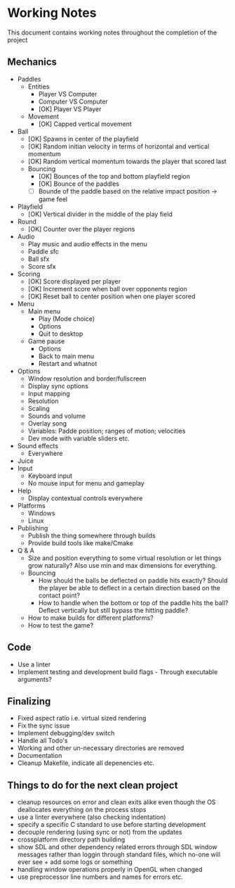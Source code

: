 # Working Notes
This document contains working notes throughout the completion of the project

## Mechanics
- Paddles
  + Entities
    - Player VS Computer
    - Computer VS Computer
    - [OK] Player VS Player
  + Movement
    - [OK] Capped vertical movement
- Ball
  + [OK] Spawns in center of the playfield
  + [OK] Random initian velocity in terms of horizontal and vertical momentum
  + [OK] Random vertical momentum towards the player that scored last
  + Bouncing
    - [OK] Bounces of the top and bottom playfield region
    - [OK] Bounce of the paddles
    - [  ] Bounde of the paddle based on the relative impact position -> game feel
- Playfield
  + [OK] Vertical divider in the middle of the play field
- Round
  + [OK] Counter over the player regions
- Audio
  + Play music and audio effects in the menu
  + Paddle sfc
  + Ball sfx
  + Score sfx
- Scoring
  + [OK] Score displayed per player
  + [OK] Increment score when ball over opponents region
  + [OK] Reset ball to center position when one player scored
- Menu
  + Main menu
    + Play (Mode choice)
    + Options
    + Quit to desktop
  + Game pause
    + Options
    + Back to main menu
    + Restart and whatnot
- Options
  + Window resolution and border/fullscreen
  + Display sync options
  + Input mapping
  + Resolution
  + Scaling
  + Sounds and volume
  + Overlay song
  + Variables: Padde position; ranges of motion; velocities
  + Dev mode with variable sliders etc.
- Sound effects
  + Everywhere
- Juice
- Input
  + Keyboard input
  + No mouse input for menu and gameplay
- Help
  + Display contextual controls everywhere
- Platforms
  + Windows
  + Linux
- Publishing
  + Publish the thing somewhere through builds
  + Provide build tools like make/Cmake
- Q & A
  + Size and position everything to some virtual resolution or let things grow naturally?
    Also use min and max dimensions for everything.
  + Bouncing
    - How should the balls be deflected on paddle hits exactly?
      Should the player be able to deflect in a certain direction based on the contact point?
    - How to handle when the bottom or top of the paddle hits the ball?
      Deflect vertically but still bypass the hitting paddle?
  + How to make builds for different platforms?
  + How to test the game?

## Code
- Use a linter
- Implement testing and development build flags - Through executable arguments?

## Finalizing
- Fixed aspect ratio i.e. virtual sized rendering
- Fix the sync issue
- Implement debugging/dev switch
- Handle all Todo's
- Working and other un-necessary directories are removed
- Documentation
- Cleanup Makefile, indicate all depenencies etc.

## Things to do for the next clean project
- cleanup resources on error and clean exits alike even though the OS 
  deallocates everything on the process stops
- use a linter everywhere (also checking indentation)
- specify a specific C standard to use before starting development
- decouple rendering (using sync or not) from the updates
- crossplatform directory path building
- show SDL and other dependency related errors through SDL window messages rather than loggin
  through standard files, which no-one will ever see + add some logs or something
- handling window operations properly in OpenGL when changed
- use preprocessor line numbers and names for errors etc.